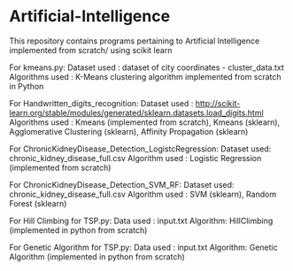 # Artificial-Intelligence
This repository contains programs pertaining to Artificial Intelligence implemented from scratch/ using scikit learn 

For kmeans.py:
Dataset used : dataset of city coordinates - cluster_data.txt
Algorithms used : K-Means clustering algorithm implemented from scratch in Python 

For Handwritten_digits_recognition:
Dataset used : http://scikit-learn.org/stable/modules/generated/sklearn.datasets.load_digits.html
Algorithms used : Kmeans (implemented from scratch), Kmeans (sklearn), Agglomerative Clustering (sklearn), Affinity Propagation (sklearn)

For ChronicKidneyDisease_Detection_LogistcRegression:
Dataset used: chronic_kidney_disease_full.csv
Algorithm used : Logistic Regression (implemented from scratch)

For ChronicKidneyDisease_Detection_SVM_RF:
Dataset used: chronic_kidney_disease_full.csv
Algorithm used : SVM (sklearn), Random Forest (sklearn)

For Hill Climbing for TSP.py:
Data used : input.txt
Algorithm: HillClimbing (implemented in python from scratch)

For Genetic Algorithm for TSP.py:
Data used : input.txt
Algorithm: Genetic Algorithm (implemented in python from scratch)
